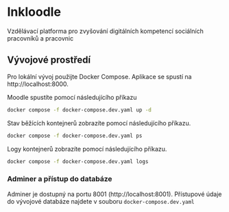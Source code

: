# Inkloodle

Vzdělávací platforma pro zvyšování digitálních kompetencí sociálních pracovníků a pracovnic

## Vývojové prostředí

Pro lokální vývoj použijte Docker Compose. Aplikace se spustí na http://localhost:8000.

Moodle spustíte pomocí následujícího příkazu
```bash
docker compose -f docker-compose.dev.yaml up -d
```

Stav běžících kontejnerů zobrazíte pomocí následujícího příkazu.

```bash
docker compose -f docker-compose.dev.yaml ps
```

Logy kontejnerů zobrazíte pomocí následujícího příkazu.

```bash
docker compose -f docker-compose.dev.yaml logs
```

### Adminer a přístup do databáze
Adminer je dostupný na portu 8001 (http://localhost:8001). Přístupové údaje do vývojové databáze najdete v souboru `docker-compose.dev.yaml`